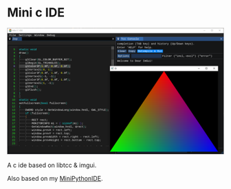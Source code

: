 # Mini c IDE

![mini c ide](screenshots/Snipaste_2025-09-26_18-10-50.png)

A c ide based on libtcc &amp; imgui.

Also based on my [MiniPythonIDE](https://github.com/CU-Production/MiniPythonIDE/).

